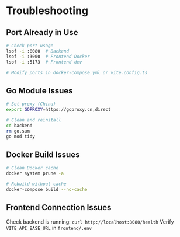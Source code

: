 # Troubleshooting

## Port Already in Use
```bash
# Check port usage
lsof -i :8080  # Backend
lsof -i :3000  # Frontend Docker
lsof -i :5173  # Frontend dev

# Modify ports in docker-compose.yml or vite.config.ts
```

## Go Module Issues
```bash
# Set proxy (China)
export GOPROXY=https://goproxy.cn,direct

# Clean and reinstall
cd backend
rm go.sum
go mod tidy
```

## Docker Build Issues
```bash
# Clean Docker cache
docker system prune -a

# Rebuild without cache
docker-compose build --no-cache
```

## Frontend Connection Issues
Check backend is running: `curl http://localhost:8080/health`
Verify `VITE_API_BASE_URL` in `frontend/.env`
